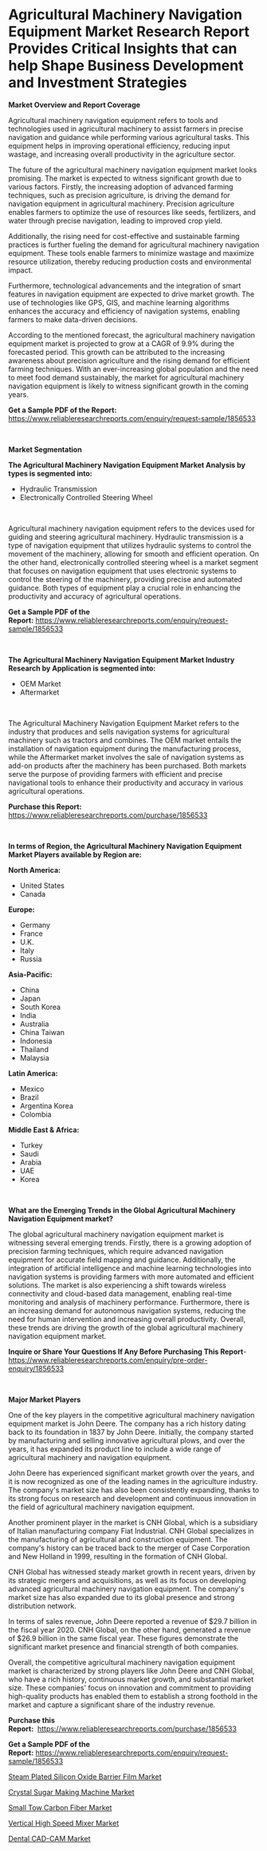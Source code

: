 <p><h1>Agricultural Machinery Navigation Equipment Market Research Report Provides Critical Insights that can help Shape Business Development and Investment Strategies</h1></p><p><strong>Market Overview and Report Coverage</strong></p>
<p><p>Agricultural machinery navigation equipment refers to tools and technologies used in agricultural machinery to assist farmers in precise navigation and guidance while performing various agricultural tasks. This equipment helps in improving operational efficiency, reducing input wastage, and increasing overall productivity in the agriculture sector.</p><p>The future of the agricultural machinery navigation equipment market looks promising. The market is expected to witness significant growth due to various factors. Firstly, the increasing adoption of advanced farming techniques, such as precision agriculture, is driving the demand for navigation equipment in agricultural machinery. Precision agriculture enables farmers to optimize the use of resources like seeds, fertilizers, and water through precise navigation, leading to improved crop yield.</p><p>Additionally, the rising need for cost-effective and sustainable farming practices is further fueling the demand for agricultural machinery navigation equipment. These tools enable farmers to minimize wastage and maximize resource utilization, thereby reducing production costs and environmental impact.</p><p>Furthermore, technological advancements and the integration of smart features in navigation equipment are expected to drive market growth. The use of technologies like GPS, GIS, and machine learning algorithms enhances the accuracy and efficiency of navigation systems, enabling farmers to make data-driven decisions.</p><p>According to the mentioned forecast, the agricultural machinery navigation equipment market is projected to grow at a CAGR of 9.9% during the forecasted period. This growth can be attributed to the increasing awareness about precision agriculture and the rising demand for efficient farming techniques. With an ever-increasing global population and the need to meet food demand sustainably, the market for agricultural machinery navigation equipment is likely to witness significant growth in the coming years.</p></p>
<p><strong>Get a Sample PDF of the Report:</strong> <a href="https://www.reliableresearchreports.com/enquiry/request-sample/1856533">https://www.reliableresearchreports.com/enquiry/request-sample/1856533</a></p>
<p>&nbsp;</p>
<p><strong>Market Segmentation</strong></p>
<p><strong>The Agricultural Machinery Navigation Equipment Market Analysis by types is segmented into:</strong></p>
<p><ul><li>Hydraulic Transmission</li><li>Electronically Controlled Steering Wheel</li></ul></p>
<p>&nbsp;</p>
<p><p>Agricultural machinery navigation equipment refers to the devices used for guiding and steering agricultural machinery. Hydraulic transmission is a type of navigation equipment that utilizes hydraulic systems to control the movement of the machinery, allowing for smooth and efficient operation. On the other hand, electronically controlled steering wheel is a market segment that focuses on navigation equipment that uses electronic systems to control the steering of the machinery, providing precise and automated guidance. Both types of equipment play a crucial role in enhancing the productivity and accuracy of agricultural operations.</p></p>
<p><strong>Get a Sample PDF of the Report:</strong>&nbsp;<a href="https://www.reliableresearchreports.com/enquiry/request-sample/1856533">https://www.reliableresearchreports.com/enquiry/request-sample/1856533</a></p>
<p>&nbsp;</p>
<p><strong>The Agricultural Machinery Navigation Equipment Market Industry Research by Application is segmented into:</strong></p>
<p><ul><li>OEM Market</li><li>Aftermarket</li></ul></p>
<p>&nbsp;</p>
<p><p>The Agricultural Machinery Navigation Equipment Market refers to the industry that produces and sells navigation systems for agricultural machinery such as tractors and combines. The OEM market entails the installation of navigation equipment during the manufacturing process, while the Aftermarket market involves the sale of navigation systems as add-on products after the machinery has been purchased. Both markets serve the purpose of providing farmers with efficient and precise navigational tools to enhance their productivity and accuracy in various agricultural operations.</p></p>
<p><strong>Purchase this Report:</strong>&nbsp; <a href="https://www.reliableresearchreports.com/purchase/1856533">https://www.reliableresearchreports.com/purchase/1856533</a></p>
<p>&nbsp;</p>
<p><strong>In terms of Region, the Agricultural Machinery Navigation Equipment Market Players available by Region are:</strong></p>
<p>
    <p> <strong> North America: </strong>
        <ul>
            <li>United States</li>
            <li>Canada</li>
        </ul>
        </p> 
    <p> <strong> Europe: </strong>
        <ul>
            <li>Germany</li>
            <li>France</li>
            <li>U.K.</li>
            <li>Italy</li>
            <li>Russia</li>
        </ul>
        </p> 
    <p> <strong> Asia-Pacific: </strong>
        <ul>
            <li>China</li>
            <li>Japan</li>
            <li>South Korea</li>
            <li>India</li>
            <li>Australia</li>
            <li>China Taiwan</li>
            <li>Indonesia</li>
            <li>Thailand</li>
            <li>Malaysia</li>
        </ul>
        </p> 
    <p> <strong> Latin America: </strong>
        <ul>
            <li>Mexico</li>
            <li>Brazil</li>
            <li>Argentina Korea</li>
            <li>Colombia</li>
        </ul>
        </p> 
    <p> <strong> Middle East & Africa: </strong>
        <ul>
            <li>Turkey</li>
            <li>Saudi</li>
            <li>Arabia</li>
            <li>UAE</li>
            <li>Korea</li>
        </ul>
    </p>
    </p>
<p>&nbsp;</p>
<p><strong>What are the Emerging Trends in the Global Agricultural Machinery Navigation Equipment market?</strong></p>
<p><p>The global agricultural machinery navigation equipment market is witnessing several emerging trends. Firstly, there is a growing adoption of precision farming techniques, which require advanced navigation equipment for accurate field mapping and guidance. Additionally, the integration of artificial intelligence and machine learning technologies into navigation systems is providing farmers with more automated and efficient solutions. The market is also experiencing a shift towards wireless connectivity and cloud-based data management, enabling real-time monitoring and analysis of machinery performance. Furthermore, there is an increasing demand for autonomous navigation systems, reducing the need for human intervention and increasing overall productivity. Overall, these trends are driving the growth of the global agricultural machinery navigation equipment market.</p></p>
<p><strong>Inquire or Share Your Questions If Any Before Purchasing This Report</strong>- <a href="https://www.reliableresearchreports.com/enquiry/pre-order-enquiry/1856533">https://www.reliableresearchreports.com/enquiry/pre-order-enquiry/1856533</a></p>
<p>&nbsp;</p>
<p><strong>Major Market Players</strong></p>
<p><p>One of the key players in the competitive agricultural machinery navigation equipment market is John Deere. The company has a rich history dating back to its foundation in 1837 by John Deere. Initially, the company started by manufacturing and selling innovative agricultural plows, and over the years, it has expanded its product line to include a wide range of agricultural machinery and navigation equipment. </p><p>John Deere has experienced significant market growth over the years, and it is now recognized as one of the leading names in the agriculture industry. The company's market size has also been consistently expanding, thanks to its strong focus on research and development and continuous innovation in the field of agricultural machinery navigation equipment. </p><p>Another prominent player in the market is CNH Global, which is a subsidiary of Italian manufacturing company Fiat Industrial. CNH Global specializes in the manufacturing of agricultural and construction equipment. The company's history can be traced back to the merger of Case Corporation and New Holland in 1999, resulting in the formation of CNH Global. </p><p>CNH Global has witnessed steady market growth in recent years, driven by its strategic mergers and acquisitions, as well as its focus on developing advanced agricultural machinery navigation equipment. The company's market size has also expanded due to its global presence and strong distribution network. </p><p>In terms of sales revenue, John Deere reported a revenue of $29.7 billion in the fiscal year 2020. CNH Global, on the other hand, generated a revenue of $26.9 billion in the same fiscal year. These figures demonstrate the significant market presence and financial strength of both companies.</p><p>Overall, the competitive agricultural machinery navigation equipment market is characterized by strong players like John Deere and CNH Global, who have a rich history, continuous market growth, and substantial market size. These companies' focus on innovation and commitment to providing high-quality products has enabled them to establish a strong foothold in the market and capture a significant share of the industry revenue.</p></p>
<p><strong>Purchase this Report:</strong>&nbsp;&nbsp;<a href="https://www.reliableresearchreports.com/purchase/1856533">https://www.reliableresearchreports.com/purchase/1856533</a></p>
<p></p>
<p><strong>Get a Sample PDF of the Report:</strong>&nbsp;<a href="https://www.reliableresearchreports.com/enquiry/request-sample/1856533">https://www.reliableresearchreports.com/enquiry/request-sample/1856533</a></p>
<p><p><a href="https://www.linkedin.com/pulse/steam-plated-silicon-oxide-barrier-film-market-challenges-0h9ke/">Steam Plated Silicon Oxide Barrier Film Market</a></p><p><a href="https://github.com/dzharov81/Market-Research-Report-List-1/blob/main/crystal-sugar-making-machine-market.md">Crystal Sugar Making Machine Market</a></p><p><a href="https://www.linkedin.com/pulse/small-tow-carbon-fiber-market-research-report-provides-thorough-b5nue/">Small Tow Carbon Fiber Market</a></p><p><a href="https://github.com/scarol104/Market-Research-Report-List-1/blob/main/vertical-high-speed-mixer-market.md">Vertical High Speed Mixer Market</a></p><p><a href="https://medium.com/@barbarafranklin1904/dental-cad-cam-market-outlook-industry-overview-and-forecast-2023-to-2030-0f9cb041f466">Dental CAD-CAM Market</a></p></p>